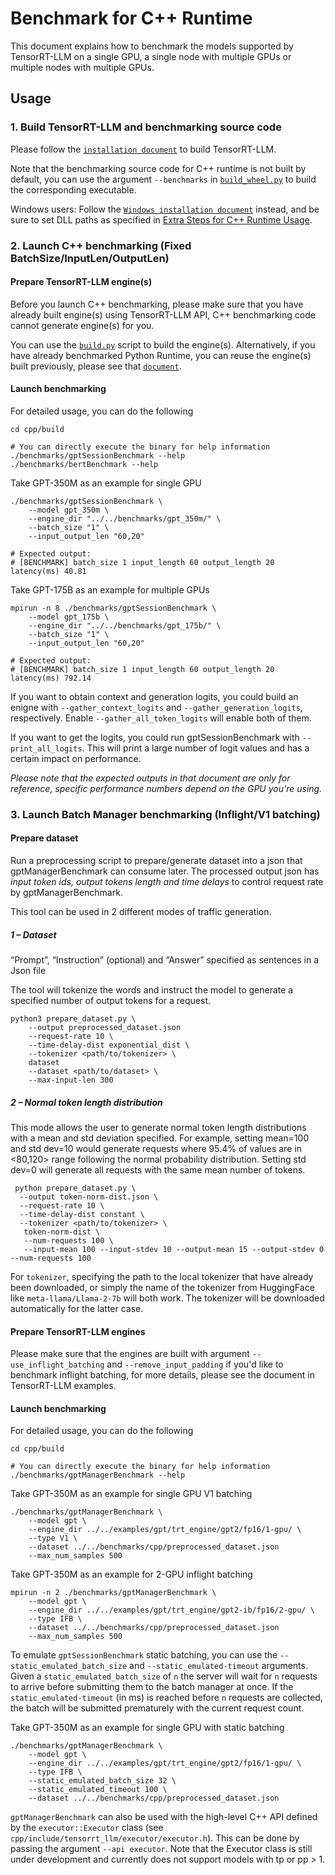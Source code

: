 # Benchmark for C++ Runtime

This document explains how to benchmark the models supported by TensorRT-LLM on a single GPU, a single node with
multiple GPUs or multiple nodes with multiple GPUs.

## Usage

### 1. Build TensorRT-LLM and benchmarking source code

Please follow the [`installation document`](../../README.md#installation) to build TensorRT-LLM.

Note that the benchmarking source code for C++ runtime is not built by default, you can use the argument `--benchmarks` in [`build_wheel.py`](source:scripts/build_wheel.py) to build the corresponding executable.

Windows users: Follow the
[`Windows installation document`](../../windows/README.md)
instead, and be sure to set DLL paths as specified in
[Extra Steps for C++ Runtime Usage](../../windows/README.md#extra-steps-for-c-runtime-usage).

### 2. Launch C++ benchmarking (Fixed BatchSize/InputLen/OutputLen)

#### Prepare TensorRT-LLM engine(s)

Before you launch C++ benchmarking, please make sure that you have already built engine(s) using TensorRT-LLM API, C++ benchmarking code cannot generate engine(s) for you.

You can use the [`build.py`](source:benchmarks/python/build.py) script to build the engine(s). Alternatively, if you have already benchmarked Python Runtime, you can reuse the engine(s) built previously, please see that [`document`](../python/README.md).

####  Launch benchmarking

For detailed usage, you can do the following
```
cd cpp/build

# You can directly execute the binary for help information
./benchmarks/gptSessionBenchmark --help
./benchmarks/bertBenchmark --help
```

Take GPT-350M as an example for single GPU

```
./benchmarks/gptSessionBenchmark \
    --model gpt_350m \
    --engine_dir "../../benchmarks/gpt_350m/" \
    --batch_size "1" \
    --input_output_len "60,20"

# Expected output:
# [BENCHMARK] batch_size 1 input_length 60 output_length 20 latency(ms) 40.81
```
Take GPT-175B as an example for multiple GPUs
```
mpirun -n 8 ./benchmarks/gptSessionBenchmark \
    --model gpt_175b \
    --engine_dir "../../benchmarks/gpt_175b/" \
    --batch_size "1" \
    --input_output_len "60,20"

# Expected output:
# [BENCHMARK] batch_size 1 input_length 60 output_length 20 latency(ms) 792.14
```

If you want to obtain context and generation logits, you could build an enigne with `--gather_context_logits` and `--gather_generation_logits`, respectively. Enable `--gather_all_token_logits` will enable both of them.

If you want to get the logits, you could run gptSessionBenchmark with `--print_all_logits`. This will print a large number of logit values and has a certain impact on performance.

*Please note that the expected outputs in that document are only for reference, specific performance numbers depend on the GPU you're using.*

### 3. Launch Batch Manager benchmarking (Inflight/V1 batching)

#### Prepare dataset

Run a preprocessing script to prepare/generate dataset into a json that gptManagerBenchmark can consume later. The processed output json has *input token ids, output tokens length and time delays* to control request rate by gptManagerBenchmark.

This tool can be used in 2 different modes of traffic generation.

##### 1 – Dataset

“Prompt”, “Instruction” (optional) and “Answer” specified as sentences in a Json file

The tool will tokenize the words and instruct the model to generate a specified number of output tokens for a request.

```
python3 prepare_dataset.py \
    --output preprocessed_dataset.json
    --request-rate 10 \
    --time-delay-dist exponential_dist \
    --tokenizer <path/to/tokenizer> \
    dataset
    --dataset <path/to/dataset> \
    --max-input-len 300
```

##### 2 – Normal token length distribution

This mode allows the user to generate normal token length distributions with a mean and std deviation specified.
For example, setting mean=100 and std dev=10 would generate requests where 95.4% of values are in <80,120> range following the normal probability distribution. Setting std dev=0 will generate all requests with the same mean number of tokens.

```
 python prepare_dataset.py \
  --output token-norm-dist.json \
  --request-rate 10 \
  --time-delay-dist constant \
  --tokenizer <path/to/tokenizer> \
   token-norm-dist \
   --num-requests 100 \
   --input-mean 100 --input-stdev 10 --output-mean 15 --output-stdev 0 --num-requests 100
```

For `tokenizer`, specifying the path to the local tokenizer that have already been downloaded, or simply the name of the tokenizer from HuggingFace like `meta-llama/Llama-2-7b` will both work. The tokenizer will be downloaded automatically for the latter case.

#### Prepare TensorRT-LLM engines
Please make sure that the engines are built with argument `--use_inflight_batching` and `--remove_input_padding` if you'd like to benchmark inflight batching, for more details, please see the document in TensorRT-LLM examples.

#### Launch benchmarking

For detailed usage, you can do the following
```
cd cpp/build

# You can directly execute the binary for help information
./benchmarks/gptManagerBenchmark --help
```

Take GPT-350M as an example for single GPU V1 batching
```
./benchmarks/gptManagerBenchmark \
    --model gpt \
    --engine_dir ../../examples/gpt/trt_engine/gpt2/fp16/1-gpu/ \
    --type V1 \
    --dataset ../../benchmarks/cpp/preprocessed_dataset.json
    --max_num_samples 500
```

Take GPT-350M as an example for 2-GPU inflight batching
```
mpirun -n 2 ./benchmarks/gptManagerBenchmark \
    --model gpt \
    --engine_dir ../../examples/gpt/trt_engine/gpt2-ib/fp16/2-gpu/ \
    --type IFB \
    --dataset ../../benchmarks/cpp/preprocessed_dataset.json
    --max_num_samples 500
```

To emulate `gptSessionBenchmark` static batching, you can use the `--static_emulated_batch_size` and `--static_emulated-timeout` arguments.
Given a `static_emulated_batch_size` of `n` the server will wait for `n` requests to arrive before submitting them to the batch manager at once. If the `static_emulated-timeout` (in ms) is reached before `n` requests are collected, the batch will be submitted prematurely with the current request count.

Take GPT-350M as an example for single GPU with static batching
```
./benchmarks/gptManagerBenchmark \
    --model gpt \
    --engine_dir ../../examples/gpt/trt_engine/gpt2/fp16/1-gpu/ \
    --type IFB \
    --static_emulated_batch_size 32 \
    --static_emulated_timeout 100 \
    --dataset ../../benchmarks/cpp/preprocessed_dataset.json
```

`gptManagerBenchmark` can also be used with the high-level C++ API defined by the `executor::Executor` class (see `cpp/include/tensorrt_llm/executor/executor.h`). This can be done by passing the argument `--api executor`. Note that the Executor class is still under development and currently does not support models with tp or pp > 1.

